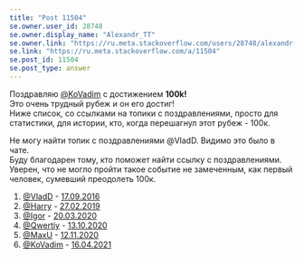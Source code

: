 ```yaml
---
title: "Post 11504"
se.owner.user_id: 28748
se.owner.display_name: "Alexandr_TT"
se.owner.link: "https://ru.meta.stackoverflow.com/users/28748/alexandr-tt"
se.link: "https://ru.meta.stackoverflow.com/a/11504"
se.post_id: 11504
se.post_type: answer
---
```

<p>Поздравляю <a href="https://ru.stackoverflow.com/users/2739/kovadim">@KoVadim</a> с достижением <strong>100k!</strong><br />
Это очень трудный рубеж и он его достиг!<br />
Ниже список, со ссылками на топики с поздравлениями, просто для статистики, для истории, кто, когда перешагнул этот рубеж - 100к.</p>
<p>Не могу найти топик с поздравлениями @VladD. Видимо это было в чате.<br />
Буду благодарен тому, кто поможет найти ссылку с поздравлениями. Уверен, что не могло пройти  такое событие не замеченным, как первый человек, сумевший преодолеть 100к.</p>
<ol>
<li><a href="https://ru.stackoverflow.com/users/10105/vladd">@VladD</a> -  <a href="https://chat.stackexchange.com/transcript/22462?m=32380198#32380198">17.09.2016</a></li>
<li><a href="https://ru.stackoverflow.com/users/195342/harry">@Harry</a> - <a href="https://ru.meta.stackoverflow.com/q/8833/28748">27.02.2019</a></li>
<li><a href="https://ru.stackoverflow.com/users/176262/igor">@Igor</a>   - <a href="https://ru.meta.stackoverflow.com/q/10242/28748">20.03.2020</a></li>
<li><a href="https://ru.stackoverflow.com/users/178988/qwertiy">@Qwertiy</a> - <a href="https://ru.meta.stackoverflow.com/q/10924/28748">13.10.2020</a></li>
<li><a href="https://ru.stackoverflow.com/users/211923/maxu">@MaxU</a> - <a href="https://ru.meta.stackoverflow.com/q/11053/28748">12.11.2020</a></li>
<li><a href="https://ru.stackoverflow.com/users/2739/kovadim">@KoVadim</a> - <a href="https://ru.meta.stackoverflow.com/q/11501/28748">16.04.2021</a></li>
</ol>
